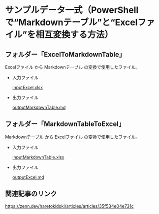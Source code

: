 # サンプルデータ一式（PowerShellで“Markdownテーブル”と“Excelファイル”を相互変換する方法）

## フォルダー「ExcelToMarkdownTable」

Excelファイル から Markdownテーブル の変換で使用したファイル。

- 入力ファイル
  
  [inputExcel.xlsx](ExcelToMarkdown/inputExcel.xlsx)
  
- 出力ファイル
  
  [outputMarkdownTable.md](ExcelToMarkdown/outputMarkdownTable.md)

## フォルダー「MarkdownTableToExcel」

Markdownテーブル から Excelファイル の変換で使用したファイル。

- 入力ファイル
  
  [inputMarkdownTable.xlsx](MarkdownToExcel/inputExcel.xlsx)
  
- 出力ファイル
  
  [outputExcel.md](MarkdownToExcel/outputMarkdownTable.md)

## 関連記事のリンク

https://zenn.dev/haretokidoki/articles/articles/35f534e04e731c
